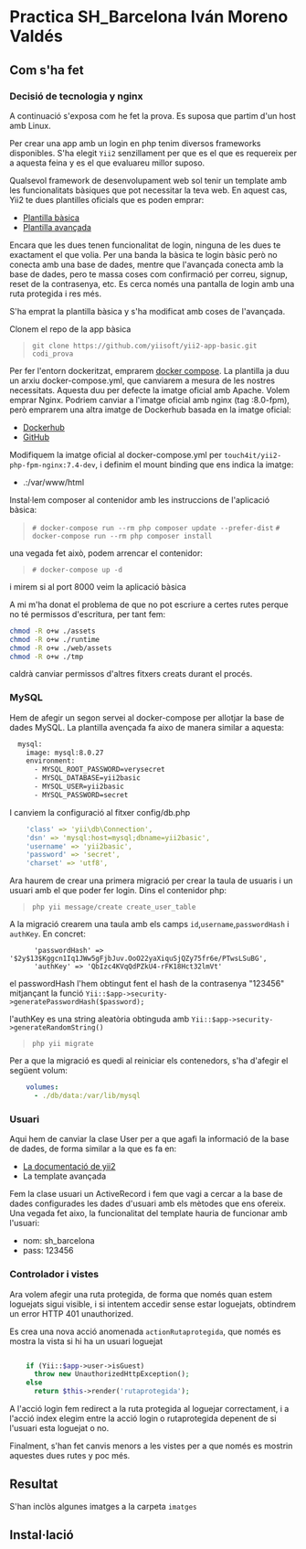 # Practica SH_Barcelona Iván Moreno Valdés

## Com s'ha fet

### Decisió de tecnologia y nginx

A continuació s'exposa com he fet la prova. Es suposa que partim d'un host amb Linux.

Per crear una app amb un login en php tenim diversos frameworks disponibles. S'ha elegit `Yii2` senzillament per que es el que es requereix per a aquesta feina y es el que evaluareu millor suposo.

Qualsevol framework de desenvolupament web sol tenir un template amb les funcionalitats bàsiques que pot necessitar la teva web. En aquest cas, Yii2 te dues plantilles oficials que es poden emprar:

- [Plantilla bàsica](https://github.com/yiisoft/yii2-app-basic)
- [Plantilla avançada](https://github.com/yiisoft/yii2-app-advanced)

Encara que les dues tenen funcionalitat de login, ninguna de les dues te exactament el que volia. Per una banda la bàsica te login bàsic però no conecta amb una base de dades, mentre que l'avançada conecta amb la base de dades, pero te massa coses com confirmació per correu, signup, reset de la contrasenya, etc. Es cerca només una pantalla de login amb una ruta protegida i res més. 

S'ha emprat la plantilla bàsica y s'ha modificat amb coses de l'avançada.

Clonem el repo de la app bàsica

> `git clone https://github.com/yiisoft/yii2-app-basic.git codi_prova`

Per fer l'entorn dockeritzat, emprarem [docker compose](https://docs.docker.com/compose/install/). La plantilla ja duu un arxiu docker-compose.yml, que canviarem a mesura de les nostres necessitats. Aquesta duu per defecte la imatge oficial amb Apache. Volem emprar Nginx. Podriem canviar a l'imatge oficial amb nginx (tag :8.0-fpm), però emprarem una altra imatge de Dockerhub basada en la imatge oficial:

- [Dockerhub](https://hub.docker.com/r/touch4it/docker-php7)
- [GitHub](https://github.com/touch4it/docker-php7)

Modifiquem la imatge oficial al docker-compose.yml per `touch4it/yii2-php-fpm-nginx:7.4-dev`, i definim el mount binding que ens indica la imatge:

- .:/var/www/html

Instal·lem composer al contenidor amb les instruccions de l'aplicació bàsica: 

> `# docker-compose run --rm php composer update --prefer-dist`
> `# docker-compose run --rm php composer install`

una vegada fet això, podem arrencar el contenidor: 

> `# docker-compose up -d`

i mirem si al port 8000 veim la aplicació bàsica

A mi m'ha donat el problema de que no pot escriure a certes rutes perque no té permissos d'escritura, per tant fem:

```bash
chmod -R o+w ./assets
chmod -R o+w ./runtime
chmod -R o+w ./web/assets
chmod -R o+w ./tmp
```

caldrà canviar permissos d'altres fitxers creats durant el procés. 

### MySQL

Hem de afegir un segon servei al docker-compose per allotjar la base de dades MySQL. La plantilla avençada fa aixo de manera similar a aquesta:

```bash
  mysql:
    image: mysql:8.0.27
    environment:
      - MYSQL_ROOT_PASSWORD=verysecret
      - MYSQL_DATABASE=yii2basic
      - MYSQL_USER=yii2basic
      - MYSQL_PASSWORD=secret
```

I canviem la configuració al fitxer config/db.php

```yaml
    'class' => 'yii\db\Connection',
    'dsn' => 'mysql:host=mysql;dbname=yii2basic',
    'username' => 'yii2basic',
    'password' => 'secret',
    'charset' => 'utf8',
```
Ara haurem de crear una primera migració per crear la taula de usuaris i un usuari amb el que poder fer login. Dins el contenidor php:

> `php yii message/create create_user_table`

A la migració crearem una taula amb els camps `id`,`username`,`passwordHash` i `authKey`. En concret: 

``` 
      'passwordHash' => '$2y$13$Kggcn1Iq1JWw5gFjbJuv.OoO22yaXiquSjQZy75fr6e/PTwsLSuBG',
      'authKey' => 'QbIzc4KVqQdPZkU4-rFK18Hct32lmVt'
```

el passwordHash l'hem obtingut fent el hash de la contrasenya "123456" mitjançant la funció `Yii::$app->security->generatePasswordHash($password);`

l'authKey es una string aleatòria obtinguda amb `Yii::$app->security->generateRandomString()`

> `php yii migrate`

Per a que la migració es quedi al reiniciar els contenedors, s'ha d'afegir el següent volum:

```yaml
    volumes:
      - ./db/data:/var/lib/mysql
```
### Usuari

Aqui hem de canviar la clase User per a que agafi la informació de la base de dades, de forma similar a la que es fa en:

- [La documentació de yii2](https://www.yiiframework.com/doc/guide/2.0/en/security-authentication)
- La template avançada

Fem la clase usuari un ActiveRecord i fem que vagi a cercar a la base de dades configurades les dades d'usuari amb els mètodes que ens ofereix. Una vegada fet aixo, la funcionalitat del template hauria de funcionar amb l'usuari:

- nom: sh_barcelona
- pass: 123456

### Controlador i vistes

Ara volem afegir una ruta protegida, de forma que només quan estem loguejats sigui visible, i si intentem accedir sense estar loguejats, obtindrem un error HTTP 401 unauthorized.

Es crea una nova acció anomenada `actionRutaprotegida`, que només es mostra la vista si hi ha un usuari loguejat 

```php

    if (Yii::$app->user->isGuest)
      throw new UnauthorizedHttpException();
    else
      return $this->render('rutaprotegida');

```

A l'acció login fem redirect a la ruta protegida al loguejar correctament, i a l'acció index elegim entre la acció login o rutaprotegida depenent de si l'usuari esta loguejat o no.

Finalment, s'han fet canvis menors a les vistes per a que només es mostrin aquestes dues rutes y poc més.

## Resultat

S'han inclòs algunes imatges a la carpeta `imatges`

## Instal·lació


